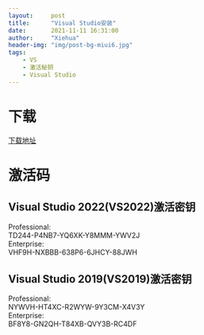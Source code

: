 ```yaml
---
layout:     post
title:      "Visual Studio安装"
date:       2021-11-11 16:31:00
author:     "Xiehua"
header-img: "img/post-bg-miui6.jpg"
tags:
    - VS
    - 激活秘钥
    - Visual Studio
---
```


# 下载  
[下载地址](https://visualstudio.microsoft.com/zh-hans/vs/)

# 激活码  

## Visual Studio 2022(VS2022)激活密钥  

Professional:  
  TD244-P4NB7-YQ6XK-Y8MMM-YWV2J  
Enterprise:  
  VHF9H-NXBBB-638P6-6JHCY-88JWH  

## Visual Studio 2019(VS2019)激活密钥  

Professional:  
  NYWVH-HT4XC-R2WYW-9Y3CM-X4V3Y  
Enterprise:  
  BF8Y8-GN2QH-T84XB-QVY3B-RC4DF  